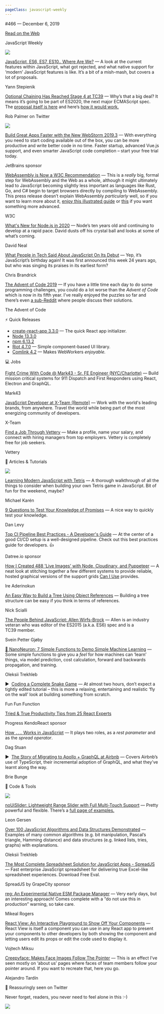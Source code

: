 ```yaml
---
pageClass: javascript-weekly
---
```


<!-- left/right splitbar -->
  

#466 — December 6, 2019

[Read on the Web](https://javascriptweekly.com/link/81022/web)

<!-- masthead -->
 

JavaScript Weekly

 
[![](https://res.cloudinary.com/cpress/image/upload/w_1280,e_sharpen:60/ql2mo7ujl6kcryuv5ttb.jpg)](https://javascriptweekly.com/link/81023/web)
 
 

[JavaScript, ES6, ES7, ES10.. Where Are We\?](https://javascriptweekly.com/link/81023/web "t.co") — A look at the current features within JavaScript, what got rejected, and what native support for ‘modern’ JavaScript features is like. It’s a bit of a mish-mash, but covers a lot of proposals.

Yann Stepienik

 

[Optional Chaining Has Reached Stage 4 at TC39](https://javascriptweekly.com/link/81024/web "twitter.com") — Why’s that a big deal\? It means it’s going to be part of ES2020, the next major ECMAScript spec. The [proposal itself is here](https://javascriptweekly.com/link/81025/web) and here’s [how it would work.](https://javascriptweekly.com/link/81026/web)

Rob Palmer on Twitter

 
[![](https://copm.s3.amazonaws.com/93045a3e.png)](https://javascriptweekly.com/link/81028/web)

[Build Great Apps Faster with the New WebStorm 2019.3](https://javascriptweekly.com/link/81028/web "www.jetbrains.com") — With everything you need to start coding available out of the box, you can be more productive and write better code in no time. Faster startup, advanced Vue.js support, and even smarter JavaScript code completion – start your free trial today.

JetBrains sponsor

 

[WebAssembly is Now a W3C Recommendation](https://javascriptweekly.com/link/81058/web "www.w3.org") — This is a _really_ big, formal step for WebAssembly and the Web as a whole, although it might ultimately lead to JavaScript becoming slightly less important as languages like Rust, Go, and C# begin to target browsers directly by compiling to WebAssembly. This press release doesn’t explain WebAssembly _particularly_ well, so if you want to learn more about it, [enjoy this illustrated guide](https://javascriptweekly.com/link/81059/web) or [this](https://javascriptweekly.com/link/81060/web) if you want something more advanced.

W3C

 

[What's New for Node.js in 2020](https://javascriptweekly.com/link/81027/web "developer.okta.com") — Node’s ten years old and continuing to develop at a rapid pace. David dusts off his crystal ball and looks at some of what’s coming.

David Neal

 

[What People in Tech Said About JavaScript On Its Debut](https://javascriptweekly.com/link/81029/web "medium.com") — Yep, it’s JavaScript’s birthday again\! It was first announced this week 24 years ago, but who was singing its praises in its earliest form\?

Chris Brandrick

 

[The Advent of Code 2019](https://javascriptweekly.com/link/81061/web "adventofcode.com") — If you have a little time each day to do some programming challenges, you could do a lot worse than the _Advent of Code_ which is now in its fifth year. I’ve really enjoyed the puzzles so far and there’s even [a sub-Reddit](https://javascriptweekly.com/link/81062/web) where people discuss their solutions.

The Advent of Code

 
<!-- normal content section -->
 

⚡️ Quick Releases

- [create-react-app 3.3.0](https://javascriptweekly.com/link/81030/web) — The quick React app initializer.
- [Node 13.3.0](https://javascriptweekly.com/link/81031/web)
- [npm 6.13.2](https://javascriptweekly.com/link/81032/web)
- [Riot 4.7.0](https://javascriptweekly.com/link/81033/web) — Simple component-based UI library.
- [Comlink 4.2](https://javascriptweekly.com/link/81034/web) — Makes WebWorkers _enjoyable._

 

💻 Jobs

 

[Fight Crime With Code \@ Mark43 \- Sr. FE Engineer \(NYC/Charlotte\)](https://javascriptweekly.com/link/81035/web "www.mark43.com") — Build mission critical systems for 911 Dispatch and First Responders using React, Electron and GraphQL.

Mark43

 

[JavaScript Developer at X-Team \(Remote\)](https://javascriptweekly.com/link/81036/web "x-team.com") — Work with the world's leading brands, from anywhere. Travel the world while being part of the most energizing community of developers.

X-Team

 

[Find a Job Through Vettery](https://javascriptweekly.com/link/81037/web "www.vettery.com") — Make a profile, name your salary, and connect with hiring managers from top employers. Vettery is completely free for job seekers.

Vettery

 

📘 Articles \& Tutorials

 
[![](https://res.cloudinary.com/cpress/image/upload/w_1280,e_sharpen:60/jtijreopzkv1kwhpsnto.jpg)](https://javascriptweekly.com/link/81038/web)
 

[Learning Modern JavaScript with Tetris](https://javascriptweekly.com/link/81038/web "t.co") — A thorough walkthrough of all the things to consider when building your own Tetris game in JavaScript. Bit of fun for the weekend, maybe\?

Michael Karén

 

[9 Questions to Test Your Knowledge of Promises](https://javascriptweekly.com/link/81039/web "danlevy.net") — A nice way to quickly test your knowledge.

Dan Levy

 

[Top CI Pipeline Best Practices \- A Developer's Guide](https://javascriptweekly.com/link/81040/web "try.datree.io") — At the center of a good CI/CD setup is a well-designed pipeline. Check out this best practices guide for developers. 👍

Datree.io sponsor

 

[How I Created 488 'Live Images' with Node, Cloudinary, and Puppeteer](https://javascriptweekly.com/link/81041/web "bitsofco.de") — A neat look at stitching together a few different systems to provide reliable, hosted graphical versions of the support grids [Can I Use](https://javascriptweekly.com/link/81042/web) provides.

Ire Aderinokun

 

[An Easy Way to Build a Tree Using Object References](https://javascriptweekly.com/link/81043/web "typeofnan.dev") — Building a tree structure can be easy if you think in terms of references.

Nick Scialli

 

[The People Behind JavaScript: Allen Wirfs-Brock](https://javascriptweekly.com/link/81044/web "javascript.christmas") — Allen is an industry veteran who was editor of the ES2015 \(a.k.a. ES6\) spec and is a TC39 member.

Svein Petter Gjøby

 

[🤖 NanoNeuron: 7 Simple Functions to Demo Simple Machine Learning](https://javascriptweekly.com/link/81045/web "github.com") — Some simple functions to give you a _feel_ for how machines can ‘learn’ things, via model prediction, cost calculation, forward and backwards propagation, and training.

Oleksii Trekhleb

 

▶  [Coding a Complete Snake Game](https://javascriptweekly.com/link/81046/web "www.youtube.com") — At almost two hours, don’t expect a tightly edited tutorial – this is more a relaxing, entertaining and realistic ‘fly on the wall’ look at building something from scratch.

Fun Fun Function

 

[Tried \& True Productivity Tips from 25 React Experts](https://javascriptweekly.com/link/81047/web "www.telerik.com")

Progress KendoReact sponsor

 

[How `...` Works in JavaScript](https://javascriptweekly.com/link/81048/web "javascript.christmas") — It plays two roles, as a _rest parameter_ and as the _spread operator_.

Dag Stuan

 

▶  [The Story of Migrating to Apollo + GraphQL at Airbnb](https://javascriptweekly.com/link/81049/web "www.youtube.com") — Covers Airbnb’s use of TypeScript, their incremental adoption of GraphQL, and what they’ve learnt along the way.

Brie Bunge

 

🔧 Code \& Tools

 
[![](https://res.cloudinary.com/cpress/image/upload/w_1280,e_sharpen:60/nmot7xmlhvidt1obj1ke.jpg)](https://javascriptweekly.com/link/81050/web)
 
 

[noUiSlider: Lightweight Range Slider with Full Multi-Touch Support](https://javascriptweekly.com/link/81050/web "github.com") — Pretty powerful and flexible. There’s a [full page of examples.](https://javascriptweekly.com/link/81051/web)

Leon Gersen

 

[Over 100 JavaScript Algorithms and Data Structures Demonstrated](https://javascriptweekly.com/link/81063/web "github.com") — Examples of many common algorithms \(e.g. bit manipulation, Pascal’s triangle, Hamming distance\) and data structures \(e.g. linked lists, tries, graphs\) with explanations.

Oleksii Trekhleb

 

[The Most Complete Spreadsheet Solution for JavaScript Apps \- SpreadJS](https://javascriptweekly.com/link/81053/web "www.grapecity.com") — Fast enterprise JavaScript spreadsheet for delivering true Excel-like spreadsheet experiences. Download Free Eval.

SpreadJS by GrapeCity sponsor

 

[reg: An Experimental Native ESM Package Manager](https://javascriptweekly.com/link/81052/web "github.com") — Very early days, but an interesting approach\! Comes complete with a “do not use this in production” warning, so take care.

Mikeal Rogers

 

[React View: An Interactive Playground to Show Off Your Components](https://javascriptweekly.com/link/81054/web "baseweb.design") — React View is itself a component you can use in any React app to present your components to other developers by both showing the component and letting users edit its props or edit the code used to display it.

Vojtech Miksu

 

[Creepyface: Makes Face Images Follow The Pointer](https://javascriptweekly.com/link/81056/web "creepyface.io") — This is an effect I’ve seen mostly on ‘about us’ pages where faces of team members follow your pointer around. If you want to recreate that, here you go.

Alejandro Tardín

 

💛 Reassuringly seen on Twitter

<!-- normal content section -->
 

Never forget, readers, you never need to feel alone in this :-\)

 
[![](https://res.cloudinary.com/cpress/image/upload/w_1280,e_sharpen:60/v1575649030/jsjnhbzmuktgk63ytvmi.jpg)](https://javascriptweekly.com/link/81055/web)
